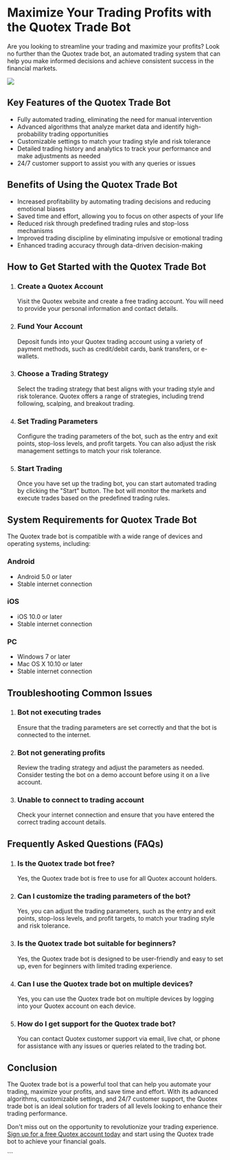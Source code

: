 # Maximize Your Trading Profits with the Quotex Trade Bot

Are you looking to streamline your trading and maximize your profits?
Look no further than the Quotex trade bot, an automated trading system
that can help you make informed decisions and achieve consistent success
in the financial markets.

[![](https://static.quotex.io/files/4_en/300_250.jpg)](https://traff.sbs/brokerqxlid)

## Key Features of the Quotex Trade Bot

-   Fully automated trading, eliminating the need for manual
    intervention
-   Advanced algorithms that analyze market data and identify
    high-probability trading opportunities
-   Customizable settings to match your trading style and risk tolerance
-   Detailed trading history and analytics to track your performance and
    make adjustments as needed
-   24/7 customer support to assist you with any queries or issues

## Benefits of Using the Quotex Trade Bot

-   Increased profitability by automating trading decisions and reducing
    emotional biases
-   Saved time and effort, allowing you to focus on other aspects of
    your life
-   Reduced risk through predefined trading rules and stop-loss
    mechanisms
-   Improved trading discipline by eliminating impulsive or emotional
    trading
-   Enhanced trading accuracy through data-driven decision-making

## How to Get Started with the Quotex Trade Bot

1.  ### Create a Quotex Account

    Visit the Quotex website and create a free trading account. You will
    need to provide your personal information and contact details.

2.  ### Fund Your Account

    Deposit funds into your Quotex trading account using a variety of
    payment methods, such as credit/debit cards, bank transfers, or
    e-wallets.

3.  ### Choose a Trading Strategy

    Select the trading strategy that best aligns with your trading style
    and risk tolerance. Quotex offers a range of strategies, including
    trend following, scalping, and breakout trading.

4.  ### Set Trading Parameters

    Configure the trading parameters of the bot, such as the entry and
    exit points, stop-loss levels, and profit targets. You can also
    adjust the risk management settings to match your risk tolerance.

5.  ### Start Trading

    Once you have set up the trading bot, you can start automated
    trading by clicking the "Start" button. The bot will monitor
    the markets and execute trades based on the predefined trading
    rules.

## System Requirements for Quotex Trade Bot

The Quotex trade bot is compatible with a wide range of devices and
operating systems, including:

### Android

-   Android 5.0 or later
-   Stable internet connection

### iOS

-   iOS 10.0 or later
-   Stable internet connection

### PC

-   Windows 7 or later
-   Mac OS X 10.10 or later
-   Stable internet connection

## Troubleshooting Common Issues

1.  ### Bot not executing trades

    Ensure that the trading parameters are set correctly and that the
    bot is connected to the internet.

2.  ### Bot not generating profits

    Review the trading strategy and adjust the parameters as needed.
    Consider testing the bot on a demo account before using it on a live
    account.

3.  ### Unable to connect to trading account

    Check your internet connection and ensure that you have entered the
    correct trading account details.

## Frequently Asked Questions (FAQs)

1.  ### Is the Quotex trade bot free?

    Yes, the Quotex trade bot is free to use for all Quotex account
    holders.

2.  ### Can I customize the trading parameters of the bot?

    Yes, you can adjust the trading parameters, such as the entry and
    exit points, stop-loss levels, and profit targets, to match your
    trading style and risk tolerance.

3.  ### Is the Quotex trade bot suitable for beginners?

    Yes, the Quotex trade bot is designed to be user-friendly and easy
    to set up, even for beginners with limited trading experience.

4.  ### Can I use the Quotex trade bot on multiple devices?

    Yes, you can use the Quotex trade bot on multiple devices by logging
    into your Quotex account on each device.

5.  ### How do I get support for the Quotex trade bot?

    You can contact Quotex customer support via email, live chat, or
    phone for assistance with any issues or queries related to the
    trading bot.

## Conclusion

The Quotex trade bot is a powerful tool that can help you automate your
trading, maximize your profits, and save time and effort. With its
advanced algorithms, customizable settings, and 24/7 customer support,
the Quotex trade bot is an ideal solution for traders of all levels
looking to enhance their trading performance.

Don\'t miss out on the opportunity to revolutionize your trading
experience. [Sign up for a free Quotex account
today](\%22https://traff.sbs/brokerqxlid\%22) and start using the Quotex
trade bot to achieve your financial goals.

\`\`\`

